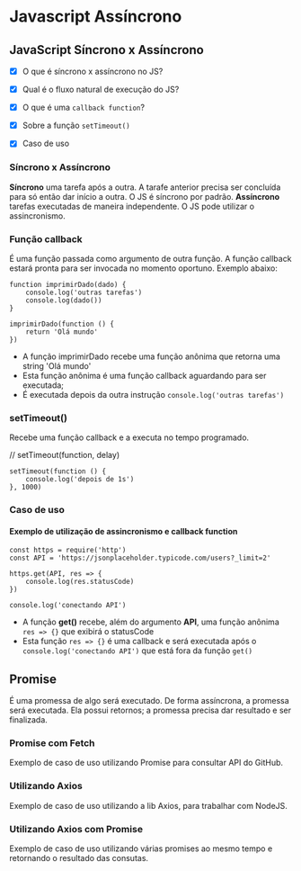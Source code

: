 # Javascript Assíncrono
## JavaScript Síncrono x Assíncrono

-[x] O que é síncrono x assíncrono no JS?
-[x] Qual é o fluxo natural de execução do JS?
-[x] O que é uma `callback function`?
-[x] Sobre a função `setTimeout()`
-[x] Caso de uso


### Síncrono x Assíncrono

**Síncrono** uma tarefa após a outra. A tarafe anterior precisa ser concluída para só então dar início a outra. O JS é síncrono por padrão.
**Assíncrono** tarefas executadas de maneira independente. O JS pode utilizar o assincronismo.

### Função callback

É uma função passada como argumento de outra função. A função callback estará pronta para ser invocada no momento oportuno. Exemplo abaixo:
```
function imprimirDado(dado) {
    console.log('outras tarefas')
    console.log(dado())
}

imprimirDado(function () {
    return 'Olá mundo'
})    
```
- A função imprimirDado recebe uma função anônima que retorna uma string 'Olá mundo'
- Esta função anônima é uma função callback aguardando para ser executada; 
- É executada depois da outra instrução `console.log('outras tarefas')`

### setTimeout()
Recebe uma função callback e a executa no tempo programado.

// setTimeout(function, delay)
```
setTimeout(function () {
	console.log('depois de 1s')
}, 1000)
```

### Caso de uso

#### Exemplo de utilização de assincronismo e callback function

```
const https = require('http')
const API = 'https://jsonplaceholder.typicode.com/users?_limit=2'

https.get(API, res => {
	console.log(res.statusCode)
})

console.log('conectando API')
```
- A função **get()** recebe, além do argumento **API**, uma função anônima `res => {}` que exibirá o statusCode
- Esta função `res => {}` é uma callback e será executada após o `console.log('conectando API')` que está fora da função `get()`

## Promise

É uma promessa de algo será executado. De forma assíncrona, a promessa será executada.
Ela possui retornos; a promessa precisa dar resultado e ser finalizada.

### Promise com Fetch

Exemplo de caso de uso utilizando Promise para consultar API do GitHub.

### Utilizando Axios

Exemplo de caso de uso utilizando a lib Axios, para trabalhar com NodeJS.

### Utilizando Axios com Promise

Exemplo de caso de uso utilizando várias promises ao mesmo tempo e retornando o resultado das consutas.